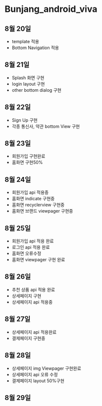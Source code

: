 # Bunjang_android_viva
## 8월 20일
- template 적용
- Bottom Navigation 적용

## 8월 21일
- Splash 화면 구현
- login layout 구현
- other bottom dialog 구현

## 8월 22일
- Sign Up 구현
- 각종 통신사, 약관 bottom View 구현

## 8월 23일
- 회원가입 구현완료
- 홈화면 구현50%

## 8월 24일
- 회원가입 api 적용중
- 홈화면 indicate 구현중
- 홈화면 recyclerview 구현중
- 홈화면 브랜드 viewpager 구현중

## 8월 25일
- 회원가입 api 적용 완료
- 로그인 api 적용 완료
- 홈화면 오류수정
- 홈화면 viewpager 구현 완료

## 8월 26일
- 추천 상품 api 적용 완료
- 상세페이지 구현
- 상세페이지 api 적용중

## 8월 27일
- 상세페이지 api 적용완료
- 결제페이지 구현중

## 8월 28일
- 상세페이지 img Viewpager 구현완료
- 상세페이지 api 오류 수정
- 결제페이지 layout 50%구현

## 8월 29일